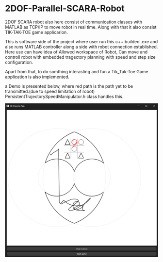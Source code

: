 # 2DOF-Parallel-SCARA-Robot
2DOF SCARA robot also here consist of communication classes with MATLAB as TCP/IP to move robot in real time. Along with that it also consist TIK-TAK-TOE game applicarion.

This is software side of the project where user run this c++ builded .exe and also runs MATLAB controller along a side with robot connection established. 
Here use can have idea of Allowed workspace of Robot, Can move and controll robot with embedded tragectory planning with speed and step size configuration.

Apart from that, to do somthing interasting and fun a Tik_Tak-Toe Game application is also implemented.

a Demo is presented below, where red path is the path yet to be transmitted.(due to speed limitation of robot)
PersistentTrajectorySpeedManipulator.h class handles this.

![App Screenshot](Demo.png)
